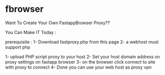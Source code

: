 # fbrowser
Want To Create Your Own FastappBrowser Proxy??

You Can Make IT Today :

prerequisite :
1- Download fastproxy.php from this page 
2- a webhost must support php

1- upload PHP script proxy to your host
2- Set your host domain address on proxy settings on fastapp browser
3- on the browser click connect to site with proxy to connect
4- Done you can use your web host as proxy vpn 
